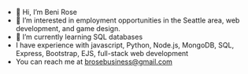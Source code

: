 - 👋 Hi, I’m Beni Rose
- 👀 I’m interested in employment opportunities in the Seattle area, web development, and game design.
- 🌱 I’m currently learning SQL databases
- I have experience with javascript, Python, Node.js, MongoDB, SQL, Express, Bootstrap, EJS, full-stack web development
- You can reach me at brosebusiness@gmail.com

<!---
benirose11/benirose11 is a ✨ special ✨ repository because its `README.md` (this file) appears on your GitHub profile.
You can click the Preview link to take a look at your changes.
--->
